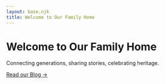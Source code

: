 ```yaml
---
layout: base.njk
title: Welcome to Our Family Home
---
```


# Welcome to Our Family Home

Connecting generations, sharing stories, celebrating heritage.

[Read our Blog →](/blog/)
